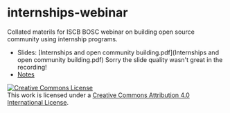 # internships-webinar

Collated materils for ISCB BOSC webinar on building open source community using internship programs.

- Slides: [Internships and open community building.pdf](Internships and open community building.pdf) Sorry the slide quality wasn't great in the recording!
- [Notes](notes.md)



<a rel="license" href="http://creativecommons.org/licenses/by/4.0/"><img alt="Creative Commons License" style="border-width:0" src="https://i.creativecommons.org/l/by/4.0/88x31.png" /></a><br />This work is licensed under a <a rel="license" href="http://creativecommons.org/licenses/by/4.0/">Creative Commons Attribution 4.0 International License</a>.
